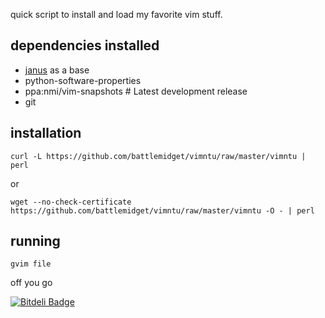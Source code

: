 quick script to install and load my favorite vim stuff.

## dependencies installed

+ [janus](https://github.com/carlhuda/janus) as a base
+ python-software-properties
+ ppa:nmi/vim-snapshots # Latest development release
+ git

## installation
```
curl -L https://github.com/battlemidget/vimntu/raw/master/vimntu | perl
```
or

```
wget --no-check-certificate https://github.com/battlemidget/vimntu/raw/master/vimntu -O - | perl
```

## running
```
gvim file
```

off you go


[![Bitdeli Badge](https://d2weczhvl823v0.cloudfront.net/battlemidget/vimntu/trend.png)](https://bitdeli.com/free "Bitdeli Badge")

